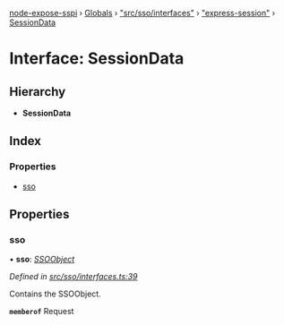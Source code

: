 [node-expose-sspi](../README.md) › [Globals](../globals.md) › ["src/sso/interfaces"](../modules/_src_sso_interfaces_.md) › ["express-session"](../modules/_src_sso_interfaces_._express_session_.md) › [SessionData](_src_sso_interfaces_._express_session_.sessiondata.md)

# Interface: SessionData

## Hierarchy

* **SessionData**

## Index

### Properties

* [sso](_src_sso_interfaces_._express_session_.sessiondata.md#sso)

## Properties

###  sso

• **sso**: *[SSOObject](_src_sso_interfaces_.ssoobject.md)*

*Defined in [src/sso/interfaces.ts:39](https://github.com/jlguenego/node-expose-sspi/blob/927f02c/src/sso/interfaces.ts#L39)*

Contains the SSOObject.

**`memberof`** Request
